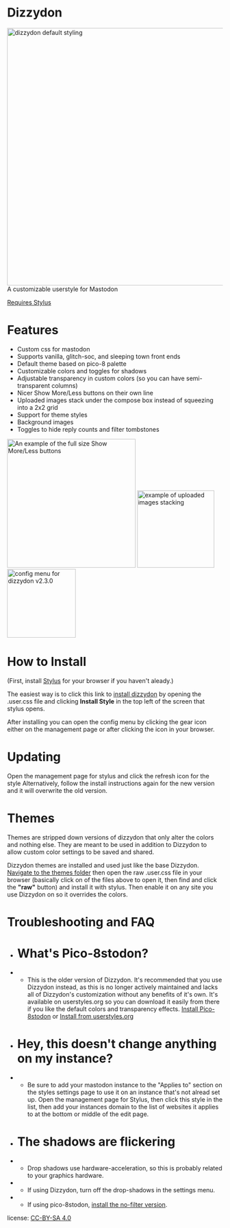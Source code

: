 # Dizzydon
<img src="https://raw.githubusercontent.com/dizzy-labs/dizzydon/master/screenshots/dizzydon-default.png" width="600px" alt="dizzydon default styling">
A customizable userstyle for Mastodon

[Requires Stylus](https://add0n.com/stylus.html)

# Features
* Custom css for mastodon
* Supports vanilla, glitch-soc, and sleeping town front ends
* Default theme based on pico-8 palette
* Customizable colors and toggles for shadows
* Adjustable transparency in custom colors (so you can have semi-transparent columns)
* Nicer Show More/Less buttons on their own line
* Uploaded images stack under the compose box instead of squeezing into a 2x2 grid
* Support for theme styles
* Background images
* Toggles to hide reply counts and filter tombstones

<img src="https://raw.githubusercontent.com/dizzy-labs/dizzydon/master/screenshots/dizzydon-better-spoilers.png" width="300px" alt="An example of the full size Show More/Less buttons"> <img src="https://raw.githubusercontent.com/dizzy-labs/dizzydon/master/screenshots/dizzydon-upload-images.png" width="180px" alt="example of uploaded images stacking"> <img src="https://raw.githubusercontent.com/dizzy-labs/dizzydon/master/screenshots/dizzydon-configuration.png" width="160px" alt="config menu for dizzydon v2.3.0">

# How to Install
(First, install [Stylus](https://add0n.com/stylus.html) for your browser if you haven't aleady.)

The easiest way is to click this link to [install dizzydon](https://raw.githubusercontent.com/dizzy-labs/dizzydon/master/dizzydon_source.user.css) by opening the .user.css file and clicking <b>Install Style</b> in the top left of the screen that stylus opens.

After installing you can open the config menu by clicking the gear icon either on the management page or after clicking the icon in your browser.

# Updating
Open the management page for stylus and click the refresh icon for the style
Alternatively, follow the install instructions again for the new version and it will overwrite the old version.

# Themes
Themes are stripped down versions of dizzydon that only alter the colors and nothing else. They are meant to be used in addition to Dizzydon to allow custom color settings to be saved and shared.

Dizzydon themes are installed and used just like the base Dizzydon.
[Navigate to the themes folder](https://github.com/dizzy-labs/dizzydon/tree/master/themes) then open the raw <theme>.user.css file in your browser (basically click on of the files above to open it, then find and click the <b>"raw"</b> button) and install it with stylus. Then enable it on any site you use Dizzydon on so it overrides the colors.

# Troubleshooting and FAQ
* # What's Pico-8stodon?
* * This is the older version of Dizzydon. It's recommended that you use Dizzydon instead, as this is no longer actively maintained and lacks all of Dizzydon's customization without any benefits of it's own. It's available on userstyles.org so you can download it easily from there if you like the default colors and transparency effects.
[Install Pico-8stodon](https://raw.githubusercontent.com/dizzy-labs/dizzydon/master/pico-8stodon.user.css) or [Install from userstyles.org](https://userstyles.org/styles/163455/pico-8stodon) 
* # Hey, this doesn't change anything on my instance?
* * Be sure to add your mastodon instance to the "Applies to" section on the styles settings page to use it on an instance that's not alread set up. Open the management page for Stylus, then click this style in the list, then add your instances domain to the list of websites it applies to at the bottom or middle of the edit page.

* # The shadows are flickering
* * Drop shadows use hardware-acceleration, so this is probably related to your graphics hardware.
* * If using Dizzydon, turn off the drop-shadows in the settings menu.
* * If using pico-8stodon, [install the no-filter version](https://raw.githubusercontent.com/dizzy-labs/dizzydon/master/pico-8stodon_no-filter.user.css).

license: [CC-BY-SA 4.0](https://creativecommons.org/licenses/by-sa/4.0/) 
